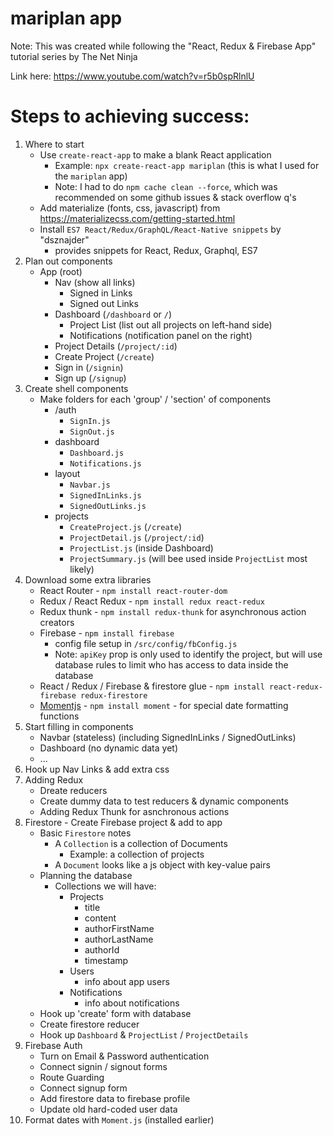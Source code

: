 # mariplan app
Note: This was created while following the "React, Redux & Firebase App" tutorial series by The Net Ninja

Link here:  https://www.youtube.com/watch?v=r5b0spRlnlU

# Steps to achieving success:
1. Where to start
    - Use `create-react-app` to make a blank React application
        - Example: `npx create-react-app mariplan` (this is what I used for the `mariplan` app)
        - Note: I had to do `npm cache clean --force`, which was recommended on some github issues & stack overflow q's
    - Add materialize (fonts, css, javascript) from https://materializecss.com/getting-started.html
    - Install `ES7 React/Redux/GraphQL/React-Native snippets` by "dsznajder"
        - provides snippets for React, Redux, Graphql, ES7
2. Plan out components
    - App (root)
        - Nav (show all links)
            - Signed in Links
            - Signed out Links
        - Dashboard (`/dashboard` or `/`)
            - Project List (list out all projects on left-hand side)
            - Notifications (notification panel on the right)
        - Project Details (`/project/:id`)
        - Create Project (`/create`)
        - Sign in (`/signin`)
        - Sign up (`/signup`)
3. Create shell components
    - Make folders for each 'group' / 'section' of components
        - /auth
            - `SignIn.js`
            - `SignOut.js`
        - dashboard
            - `Dashboard.js`
            - `Notifications.js`
        - layout
            - `Navbar.js`
            - `SignedInLinks.js`
            - `SignedOutLinks.js`
        - projects
            - `CreateProject.js` (`/create`)
            - `ProjectDetail.js` (`/project/:id`)
            - `ProjectList.js` (inside Dashboard)
            - `ProjectSummary.js` (will bee used inside `ProjectList` most likely)
4. Download some extra libraries
    - React Router - `npm install react-router-dom`
    - Redux / React Redux - `npm install redux react-redux`
    - Redux thunk - `npm install redux-thunk` for asynchronous action creators
    - Firebase - `npm install firebase`
        - config file setup in `/src/config/fbConfig.js`
        - Note: `apiKey` prop is only used to identify the project, but will use database rules to limit who has access to data inside the database
    - React / Redux / Firebase & firestore glue - `npm install react-redux-firebase redux-firestore`
    - [Momentjs](http://momentjs.com/) - `npm install moment` - for special date formatting functions
5. Start filling in components
    - Navbar (stateless) (including SignedInLinks / SignedOutLinks)
    - Dashboard (no dynamic data yet)
    - ...
6. Hook up Nav Links & add extra css
7. Adding Redux
    - Dreate reducers
    - Create dummy data to test reducers & dynamic components
    - Adding Redux Thunk for asnchronous actions
8. Firestore - Create Firebase project & add to app
    - Basic `Firestore` notes
        - A `Collection` is a collection of Documents
            - Example: a collection of projects
        - A `Document` looks like a js object with key-value pairs
    - Planning the database
        - Collections we will have:
            - Projects
                - title
                - content
                - authorFirstName
                - authorLastName
                - authorId
                - timestamp
            - Users
                - info about app users
            - Notifications
                - info about notifications
    - Hook up 'create' form with database
    - Create firestore reducer
    - Hook up `Dashboard` & `ProjectList` / `ProjectDetails`
9. Firebase Auth
    - Turn on Email & Password authentication
    - Connect signin / signout forms
    - Route Guarding
    - Connect signup form
    - Add firestore data to firebase profile
    - Update old hard-coded user data
10. Format dates with `Moment.js` (installed earlier)
